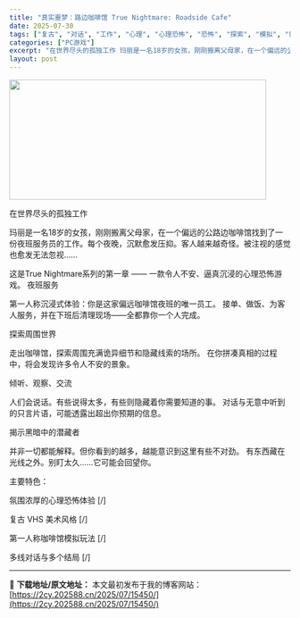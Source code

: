 ```yaml
---
title: "真实噩梦：路边咖啡馆 True Nightmare: Roadside Сafe"
date: 2025-07-30
tags: ["复古", "对话", "工作", "心理", "心理恐怖", "恐怖", "探索", "模拟", "氛围", "第一人称"]
categories: ["PC游戏"]
excerpt: "在世界尽头的孤独工作 玛丽是一名18岁的女孩，刚刚搬离父母家，在一个偏远的公路边咖啡馆找到了一份夜班服务员的工作。每个夜晚，沉默愈发压抑。客人越来越奇怪。被注视的感觉也愈发无法忽视…… 这是True Nightmare系列的第一章 —— 一款令人不安、逼真沉浸的心理恐怖游戏。 夜班服务 第一人称沉浸&hellip;"
layout: post
---
```


<img class="aligncenter size-full wp-image-15459" src="https://2cy.202588.cn/wp-content/uploads/2025/07/2025073009581673.webp" alt="" width="460" height="215" />

在世界尽头的孤独工作

玛丽是一名18岁的女孩，刚刚搬离父母家，在一个偏远的公路边咖啡馆找到了一份夜班服务员的工作。每个夜晚，沉默愈发压抑。客人越来越奇怪。被注视的感觉也愈发无法忽视……

这是True Nightmare系列的第一章 —— 一款令人不安、逼真沉浸的心理恐怖游戏。
夜班服务

第一人称沉浸式体验：你是这家偏远咖啡馆夜班的唯一员工。
接单、做饭、为客人服务，并在下班后清理现场——全都靠你一个人完成。

探索周围世界

走出咖啡馆，探索周围充满诡异细节和隐藏线索的场所。
在你拼凑真相的过程中，将会发现许多令人不安的景象。

倾听、观察、交流

人们会说话。有些说得太多，有些则隐藏着你需要知道的事。
对话与无意中听到的只言片语，可能透露出超出你预期的信息。

揭示黑暗中的潜藏者

并非一切都能解释。但你看到的越多，越能意识到这里有些不对劲。
有东西藏在光线之外。别盯太久……它可能会回望你。

主要特色：

氛围浓厚的心理恐怖体验
[/]

复古 VHS 美术风格
[/]

第一人称咖啡馆模拟玩法
[/]

多线对话与多个结局
[/]

---
📖 **下载地址/原文地址：** 本文最初发布于我的博客网站：[https://2cy.202588.cn/2025/07/15450/](https://2cy.202588.cn/2025/07/15450/)
